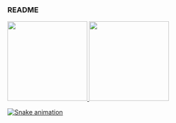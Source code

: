 ### README

<div>
<a href="https://github.com/aldamonique">
<img height="180em" src="https://github-readme-stats.vercel.app/api/top-langs/?username=aldamonique&layout=compact&langs_count=7&theme=dracula"/>
<img height="180em" src="https://github-readme-stats.vercel.app/api?username=aldamonique&show_icons=true&theme=dracula&include_all_commits=true&count_private=true"/>
</div>

![Snake animation](https://github.com/aldamonique/aldamonique/blob/output/github-contribution-grid-snake.svg)

<!--
**aldamonique/aldamonique** is a ✨ _special_ ✨ repository because its `README.md` (this file) appears on your GitHub profile.

Here are some ideas to get you started:

- 🔭 I’m currently working on ...
- 🌱 I’m currently learning ...
- 👯 I’m looking to collaborate on ...
- 🤔 I’m looking for help with ...
- 💬 Ask me about ...
- 📫 How to reach me: ...
- 😄 Pronouns: ...
- ⚡ Fun fact: ...
-->
